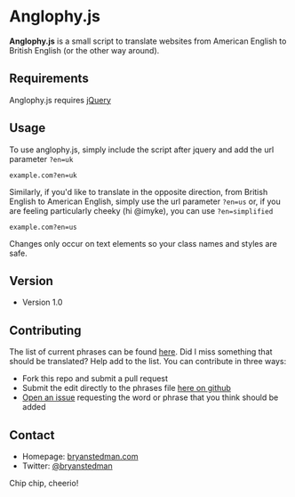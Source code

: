 Anglophy.js
======
**Anglophy.js** is a small script to translate websites from American English to British English (or the other way around).  

## Requirements
Anglophy.js requires [jQuery](http://jquery.com)

## Usage
To use anglophy.js, simply include the script after jquery and add the url parameter `?en=uk`
```
example.com?en=uk
```

Similarly, if you'd like to translate in the opposite direction, from British English to American English, simply use the url parameter `?en=us` or, if you are feeling particularly cheeky (hi @imyke), you can use `?en=simplified`
```
example.com?en=us
```

Changes only occur on text elements so your class names and styles are safe.

## Version
* Version 1.0

## Contributing
The list of current phrases can be found [here](https://github.com/bryanstedman/anglophy.js/blob/gh-pages/phrases.json). Did I miss something that should be translated? Help add to the list. You can contribute in three ways:

* Fork this repo and submit a pull request
* Submit the edit directly to the phrases file [here on github](https://github.com/bryanstedman/anglophy.js/edit/gh-pages/phrases.json)
* [Open an issue](https://github.com/bryanstedman/anglophy.js/issues) requesting the word or phrase that you think should be added

## Contact
* Homepage: [bryanstedman.com](http://bryanstedman.com)
* Twitter: [@bryanstedman](https://twitter.com/bryanstedman "bryanstedman on twitter")

Chip chip, cheerio!
